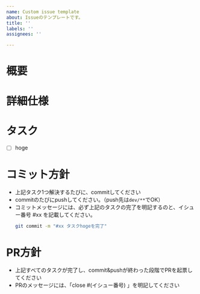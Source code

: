 ```yaml
---
name: Custom issue template
about: Issueのテンプレートです。
title: ''
labels: ''
assignees: ''

---
```


# 概要

# 詳細仕様

# タスク
- [ ] hoge

# コミット方針
* 上記タスク1つ解決するたびに、commitしてください
* commitのたびにpushしてください。（push先は`dev/**`でOK）
* コミットメッセージには、必ず上記のタスクの完了を明記するのと、イシュー番号 #xx を記載してください。
    ```bash
    git commit -m "#xx タスクhogeを完了"
    ```

# PR方針
* 上記すべてのタスクが完了し、commit&pushが終わった段階でPRを起票してください
* PRのメッセージには、「close #(イシュー番号) 」を明記してください
